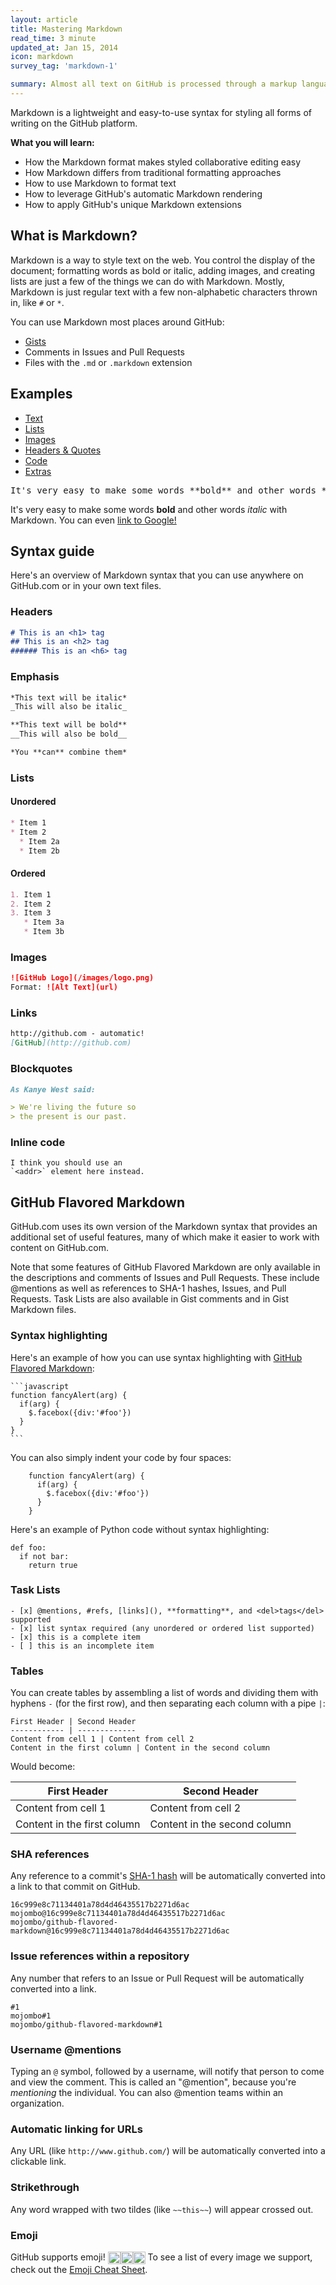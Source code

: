 ```yaml
---
layout: article
title: Mastering Markdown
read_time: 3 minute
updated_at: Jan 15, 2014
icon: markdown
survey_tag: 'markdown-1'

summary: Almost all text on GitHub is processed through a markup language called <em>Markdown</em> — it's an easy way to include simple formatting (like <em>italics</em>, <strong>bold words</strong>, lists, and <a href="/overviews/mastering-markdown">links</a>). This guide will show you the ins-and-outs of Markdown on GitHub.
---
```


<a id="intro" title="Intro" class="toc-item"></a>
Markdown is a lightweight and easy-to-use syntax for styling all forms of writing on the GitHub platform.

**What you will learn:**

* How the Markdown format makes styled collaborative editing easy
* How Markdown differs from traditional formatting approaches
* How to use Markdown to format text
* How to leverage GitHub's automatic Markdown rendering
* How to apply GitHub's unique Markdown extensions

<a id="what" title="What is Markdown?" class="toc-item"></a>
## What is Markdown?

Markdown is a way to style text on the web. You control the display of the document; formatting words as bold or italic, adding images, and creating lists are just a few of the things we can do with Markdown. Mostly, Markdown is just regular text with a few non-alphabetic characters thrown in, like `#` or `*`.

You can use Markdown most places around GitHub:

- [Gists](https://gist.github.com/)
- Comments in Issues and Pull Requests
- Files with the `.md` or `.markdown` extension

<a id="examples" title="Examples" class="toc-item"></a>
## Examples

<ul class="example-nav js-examples-nav">
  <li><a href="#" class="selected" data-container-id="example-text">Text</a></li>
  <li><a href="#" data-container-id="example-lists">Lists</a></li>
  <li><a href="#" data-container-id="example-images">Images</a></li>
  <li><a href="#" data-container-id="example-headers">Headers &amp; Quotes</a></li>
  <li><a href="#" data-container-id="example-code">Code</a></li>
  <li><a href="#" data-container-id="example-extras">Extras</a></li>
</ul>

<div class="markdown-example" id="example-text">
<pre class="source">
It's very easy to make some words **bold** and other words *italic* with Markdown. You can even [link to Google!](http://google.com).
</pre>
<div class="rendered">
It's very easy to make some words <strong>bold</strong> and other words <em>italic</em> with Markdown. You can even <a href="http://google.com">link to Google!</a>
</div>
</div>

<div class="markdown-example" id="example-lists" style="display:none">
<pre class="source">
Sometimes you want numbered lists:

1. One
2. Two
3. Three

Sometimes you want bullet points:

* Start a line with a star
* Profit!

Alternatively,

- Dashes work just as well
- And if you have sub points, put two spaces before the dash or star:
  - Like this
  - And this
</pre>
<div class="rendered">
  <p>Sometimes you want numbered lists:</p>
  <ol>
  <li>One</li>
  <li>Two</li>
  <li>Three</li>
  </ol>
  <p>Sometimes you want bullet points:</p>
  <ul>
  <li>Start a line with a star</li>
  <li>Profit!</li>
  </ul>
  <p>Alternatively,</p>
  <ul>
  <li>Dashes work just as well</li>
  <li>And if you have sub points, put two spaces before the dash or star:
  <ul>
  <li>Like this</li>
  <li>And this</li>
  </ul>
  </li>
  </ul>
</div>
</div>

<div class="markdown-example" id="example-images" style="display:none">
<pre class="source">
If you want to embed images, this is how you do it:

![](http://octodex.github.com/images/yaktocat.png)
</pre>
<div class="rendered">
  <p>If you want to embed images, this is how you do it:</p>
  <p><img src="http://octodex.github.com/images/yaktocat.png" /></p>
</div>
</div>

<div class="markdown-example" id="example-headers" style="display:none">
<pre class="source">
# Structured documents

Sometimes it's useful to have different levels of headings to structure your documents. Start lines with a `#` to create headings. Multiple `##` in a row denote smaller heading sizes.

### This is a third-tier heading

You can use  one `#` all the way up to `######` six for different heading sizes.

If you'd like to quote someone, use the > character before the line:

> Coffee. The finest organic suspension ever devised... I beat the Borg with it.
> - Captain Janeway
</pre>
<div class="rendered">
  <h1>Structured documents</h1>

  <p>Sometimes it&rsquo;s useful to have different levels of headings to structure your documents. Start lines with a <code>#</code> to create headings. Multiple <code>##</code> in a row denote smaller heading sizes.</p>

  <h3>This is a third-tier heading</h3>

  <p>You can use  one <code>#</code> all the way up to <code>######</code> six for different heading sizes.</p>

  <p>If you&rsquo;d like to quote someone, use the > character before the line:</p>

  <blockquote><p>Coffee. The finest organic suspension ever devised&hellip; I beat the Borg with it.
  - Captain Janeway</p></blockquote>
</div>
</div>


<div class="markdown-example" id="example-code" style="display:none">
<pre class="source">
There are many different ways to style code with GitHub's markdown. If you have inline code blocks, wrap them in backticks: `var example = true`.  If you've got a longer block of code, you can indent with four spaces:

    if (isAwesome){
      return true
    }

GitHub also supports something called code fencing, which allows for multiple lines without indentation:

```
if (isAwesome){
  return true
}
```

And if you'd like to use syntax highlighting, include the language:

```javascript
if (isAwesome){
  return true
}
```
</pre>
<div class="rendered">
  <p>There are many different ways to style code with GitHub&rsquo;s markdown. If you have inline code blocks, wrap them in backticks: <code>var example = true</code>.  If you&rsquo;ve got a longer block of code, you can indent with four spaces:</p>

<pre><code>if (isAwesome){
  return true
}
</code></pre>

  <p>GitHub also supports something called code fencing, which allows for multiple lines without indentation:</p>

<pre><code>if (isAwesome){
  return true
}
</code></pre>

  <p>And if you&rsquo;d like to use syntax highlighting, include the language:</p>

<div class="highlight highlight-javascript"><pre><span class="k">if</span> <span class="p">(</span><span class="nx">isAwesome</span><span class="p">){</span>
  <span class="k">return</span> <span class="kc">true</span>
<span class="p">}</span>
</pre></div>

</div>
</div>


<div class="markdown-example" id="example-extras" style="display:none">
<pre class="source">
GitHub supports many extras in Markdown that help you reference and link to people. If you ever want to direct a comment at someone, you can prefix their name with an @ symbol: Hey @kneath — love your sweater!

But I have to admit, tasks lists are my favorite:

- [x] This is a complete item
- [ ] This is an incomplete item

And, of course emoji! :sparkles: :camel: :boom:
</pre>
<div class="rendered">
  <p>GitHub supports many extras in Markdown that help you reference and link to people. If you ever want to direct a comment at someone, you can prefix their name with an @ symbol: Hey <a href="https://github.com/kneath" class="user-mention">@kneath</a> — love your sweater!</p>

  <p>But I have to admit, tasks lists are my favorite:</p>

  <ul class="task-list">
  <li class="task-list-item">
  <input type="checkbox" class="task-list-item-checkbox" checked="" disabled=""> This is a complete item</li>
  <li class="task-list-item">
  <input type="checkbox" class="task-list-item-checkbox" disabled=""> This is an incomplete item</li>
  </ul><p>And, of course emoji! <img class="emoji" title=":sparkles:" alt=":sparkles:" src="https://github.global.ssl.fastly.net/images/icons/emoji/sparkles.png" height="20" width="20" align="absmiddle"><img class="emoji" title=":camel:" alt=":camel:" src="https://github.global.ssl.fastly.net/images/icons/emoji/camel.png" height="20" width="20" align="absmiddle"><img class="emoji" title=":boom:" alt=":boom:" src="https://github.global.ssl.fastly.net/images/icons/emoji/boom.png" height="20" width="20" align="absmiddle"></p>

</div>
</div>



<a id="syntax" title="Basic syntax" class="toc-item"></a>
## Syntax guide

Here's an overview of Markdown syntax that you can use anywhere on GitHub.com or in your own text files.

### Headers

```markdown
# This is an <h1> tag
## This is an <h2> tag
###### This is an <h6> tag
```

### Emphasis

```markdown
*This text will be italic*
_This will also be italic_

**This text will be bold**
__This will also be bold__

*You **can** combine them*
```

### Lists

#### Unordered

```markdown
* Item 1
* Item 2
  * Item 2a
  * Item 2b
```

#### Ordered

```markdown
1. Item 1
2. Item 2
3. Item 3
   * Item 3a
   * Item 3b
```

### Images

```markdown
![GitHub Logo](/images/logo.png)
Format: ![Alt Text](url)
```

### Links

```markdown
http://github.com - automatic!
[GitHub](http://github.com)
```

### Blockquotes

```markdown
As Kanye West said:

> We're living the future so
> the present is our past.
```

### Inline code

    I think you should use an
    `<addr>` element here instead.

<a id="GitHub-flavored-markdown" title="GFM" class="toc-item"></a>
## GitHub Flavored Markdown

GitHub.com uses its own version of the Markdown syntax that provides an additional set of useful features, many of which make it easier to work with content on GitHub.com.

Note that some features of GitHub Flavored Markdown are only available in the descriptions and comments of Issues and Pull Requests. These include @mentions as well as references to SHA-1 hashes, Issues, and Pull Requests. Task Lists are also available in Gist comments and in Gist Markdown files.

### Syntax highlighting

Here's an example of how you can use syntax highlighting with [GitHub Flavored Markdown](https://help.github.com/articles/github-flavored-markdown):

    ```javascript
    function fancyAlert(arg) {
      if(arg) {
        $.facebox({div:'#foo'})
      }
    }
    ```

You can also simply indent your code by four spaces:

        function fancyAlert(arg) {
          if(arg) {
            $.facebox({div:'#foo'})
          }
        }

Here's an example of Python code without syntax highlighting:

    def foo:
      if not bar:
        return true

### Task Lists

```
- [x] @mentions, #refs, [links](), **formatting**, and <del>tags</del> supported
- [x] list syntax required (any unordered or ordered list supported)
- [x] this is a complete item
- [ ] this is an incomplete item
```

### Tables

You can create tables by assembling a list of words and dividing them with hyphens `-` (for the first row), and then separating each column with a pipe `|`:

```
First Header | Second Header
------------ | -------------
Content from cell 1 | Content from cell 2
Content in the first column | Content in the second column
```

Would become:

First Header | Second Header
------------ | -------------
Content from cell 1 | Content from cell 2
Content in the first column | Content in the second column


### SHA references

Any reference to a commit's [SHA-1 hash][] will be automatically converted into a link to that commit on GitHub.

  [SHA-1 hash]: http://en.wikipedia.org/wiki/SHA-1

```
16c999e8c71134401a78d4d46435517b2271d6ac
mojombo@16c999e8c71134401a78d4d46435517b2271d6ac
mojombo/github-flavored-markdown@16c999e8c71134401a78d4d46435517b2271d6ac
```

### Issue references within a repository

Any number that refers to an Issue or Pull Request will be automatically converted into a link.

```
#1
mojombo#1
mojombo/github-flavored-markdown#1
```

### Username @mentions

Typing an `@` symbol, followed by a username, will notify that person to come and view the comment. This is called an "@mention", because you're _mentioning_ the individual. You can also @mention teams within an organization.

### Automatic linking for URLs

Any URL (like `http://www.github.com/`) will be automatically converted into a clickable link.

### Strikethrough

Any word wrapped with two tildes (like `~~this~~`) will appear crossed out.

### Emoji

GitHub supports emoji! <img class="emoji" title=":sparkles:" alt=":sparkles:" src="https://github.global.ssl.fastly.net/images/icons/emoji/sparkles.png" height="20" width="20" align="absmiddle"><img class="emoji" title=":camel:" alt=":camel:" src="https://github.global.ssl.fastly.net/images/icons/emoji/camel.png" height="20" width="20" align="absmiddle"><img class="emoji" title=":boom:" alt=":boom:" src="https://github.global.ssl.fastly.net/images/icons/emoji/boom.png" height="20" width="20" align="absmiddle"> To see a list of every image we support, check out the [Emoji Cheat Sheet](http://www.emoji-cheat-sheet.com/).
